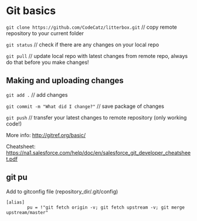 # Git basics

`git clone https://github.com/CodeCatz/litterbox.git` // copy remote repository to your current folder 

`git status` // check if there are any changes on your local repo

`git pull` // update local repo with latest changes from remote repo, always do that before you make changes!

## Making and uploading changes

`git add .` // add changes

`git commit -m "What did I change?"` // save package of changes

`git push` // transfer your latest changes to remote repository (only working code!)

More info: http://gitref.org/basic/

Cheatsheet: https://na1.salesforce.com/help/doc/en/salesforce_git_developer_cheatsheet.pdf

## git pu

Add to gitconfig file (repository_dir/.git/config)

```
[alias]
        pu = !"git fetch origin -v; git fetch upstream -v; git merge upstream/master"
```
